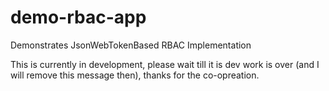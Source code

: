 # demo-rbac-app
Demonstrates JsonWebTokenBased RBAC Implementation

This is currently in development, please wait till it is dev work is over (and I will remove this message then), thanks for the co-opreation.
